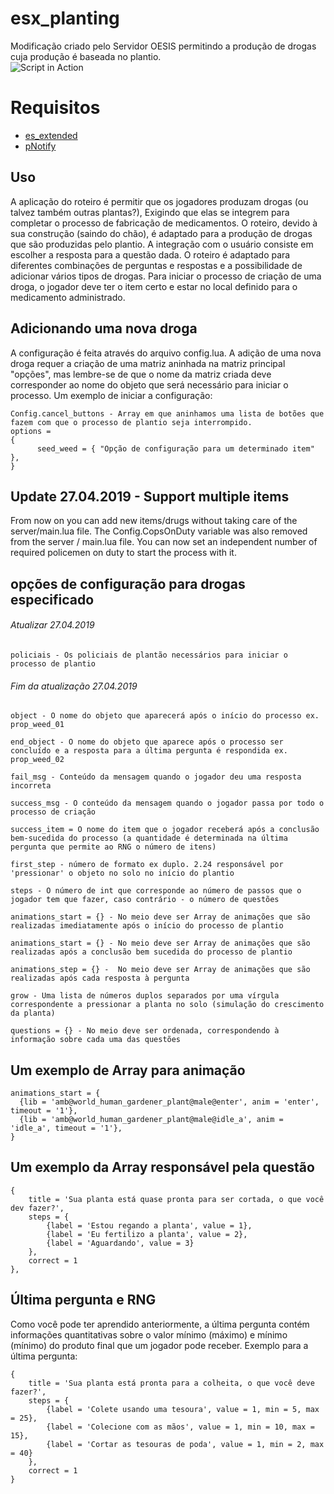 # esx_planting
Modificação criado pelo Servidor OESIS permitindo a produção de drogas cuja produção é baseada no plantio.<br>
![Script in Action](https://mwojtasik.pl/img_zarabiam/portfolio/fivem/1.png)

# Requisitos
* [es_extended](https://github.com/ESX-Brasil/es_extended)
* [pNotify](https://github.com/ESX-Brasil/pNotify)


## Uso
A aplicação do roteiro é permitir que os jogadores produzam drogas (ou talvez também outras plantas?), Exigindo que elas se integrem para completar o processo de fabricação de medicamentos.
O roteiro, devido à sua construção (saindo do chão), é adaptado para a produção de drogas que são produzidas pelo plantio.
A integração com o usuário consiste em escolher a resposta para a questão dada.
O roteiro é adaptado para diferentes combinações de perguntas e respostas e a possibilidade de adicionar vários tipos de drogas.
Para iniciar o processo de criação de uma droga, o jogador deve ter o item certo e estar no local definido para o medicamento administrado.

## Adicionando uma nova droga
A configuração é feita através do arquivo config.lua.
A adição de uma nova droga requer a criação de uma matriz aninhada na matriz principal "opções", mas lembre-se de que o nome da matriz criada deve corresponder ao nome do objeto que será necessário para iniciar o processo.
Um exemplo de iniciar a configuração:
```
Config.cancel_buttons - Array em que aninhamos uma lista de botões que fazem com que o processo de plantio seja interrompido.
options =
{
      seed_weed = { "Opção de configuração para um determinado item" },
}
```

## Update 27.04.2019 - Support multiple items
From now on you can add new items/drugs without taking care of the server/main.lua file.
The Config.CopsOnDuty variable was also removed from the server / main.lua file.
You can now set an independent number of required policemen on duty to start the process with it.


## opções de configuração para drogas especificado
###### Atualizar 27.04.2019
```
policiais - Os policiais de plantão necessários para iniciar o processo de plantio
```
###### Fim da atualização 27.04.2019
```
object - O nome do objeto que aparecerá após o início do processo ex. prop_weed_01
```
```
end_object - O nome do objeto que aparece após o processo ser concluído e a resposta para a última pergunta é respondida ex. prop_weed_02
```
```
fail_msg - Conteúdo da mensagem quando o jogador deu uma resposta incorreta
```
```
success_msg - O conteúdo da mensagem quando o jogador passa por todo o processo de criação
```
```
success_item = O nome do item que o jogador receberá após a conclusão bem-sucedida do processo (a quantidade é determinada na última pergunta que permite ao RNG o número de itens)
```
```
first_step - número de formato ex duplo. 2.24 responsável por 'pressionar' o objeto no solo no início do plantio
```
```
steps - O número de int que corresponde ao número de passos que o jogador tem que fazer, caso contrário - o número de questões
```
```
animations_start = {} - No meio deve ser Array de animações que são realizadas imediatamente após o início do processo de plantio
```
```
animations_start = {} - No meio deve ser Array de animações que são realizadas após a conclusão bem sucedida do processo de plantio
```
```
animations_step = {} -  No meio deve ser Array de animações que são realizadas após cada resposta à pergunta
```
```
grow - Uma lista de números duplos separados por uma vírgula correspondente a pressionar a planta no solo (simulação do crescimento da planta)
```
```
questions = {} - No meio deve ser ordenada, correspondendo à informação sobre cada uma das questões
```

## Um exemplo de Array para animação
```
animations_start = {
  {lib = 'amb@world_human_gardener_plant@male@enter', anim = 'enter', timeout = '1'},
  {lib = 'amb@world_human_gardener_plant@male@idle_a', anim = 'idle_a', timeout = '1'},
}
```

## Um exemplo da Array responsável pela questão
```
{
    title = 'Sua planta está quase pronta para ser cortada, o que você dev fazer?',
    steps = {
        {label = 'Estou regando a planta', value = 1},
        {label = 'Eu fertilizo a planta', value = 2},
        {label = 'Aguardando', value = 3}
    },
    correct = 1
},
```

## Última pergunta e RNG
Como você pode ter aprendido anteriormente, a última pergunta contém informações quantitativas sobre o valor mínimo (máximo) e mínimo (mínimo) do produto final que um jogador pode receber.
Exemplo para a última pergunta:
```
{
    title = 'Sua planta está pronta para a colheita, o que você deve fazer?',
    steps = {
        {label = 'Colete usando uma tesoura', value = 1, min = 5, max = 25},
        {label = 'Colecione com as mãos', value = 1, min = 10, max = 15},
        {label = 'Cortar as tesouras de poda', value = 1, min = 2, max = 40}
    },
    correct = 1
}
```
